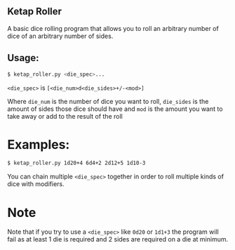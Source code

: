 ## Ketap Roller

A basic dice rolling program that allows you to roll an arbitrary
number of dice of an arbitrary number of sides.

## Usage:
```sh
$ ketap_roller.py <die_spec>...
```

``<die_spec>`` is ``[<die_num>d<die_sides>+/-<mod>]``

Where ``die_num`` is the number of dice you want to roll,
``die_sides`` is the amount of sides those dice should have
and ``mod`` is the amount you want to take away or add to the result of the roll

# Examples:
```sh
$ ketap_roller.py 1d20+4 6d4+2 2d12+5 1d10-3
```

You can chain multiple ``<die_spec>`` together in order to roll multiple kinds of dice with modifiers.

# Note

Note that if you try to use a ``<die_spec>`` like ``0d20`` or ``1d1+3`` the program will fail as
at least 1 die is required and 2 sides are required on a die at minimum.
